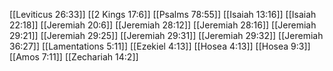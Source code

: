 [[Leviticus 26:33]]
[[2 Kings 17:6]]
[[Psalms 78:55]]
[[Isaiah 13:16]]
[[Isaiah 22:18]]
[[Jeremiah 20:6]]
[[Jeremiah 28:12]]
[[Jeremiah 28:16]]
[[Jeremiah 29:21]]
[[Jeremiah 29:25]]
[[Jeremiah 29:31]]
[[Jeremiah 29:32]]
[[Jeremiah 36:27]]
[[Lamentations 5:11]]
[[Ezekiel 4:13]]
[[Hosea 4:13]]
[[Hosea 9:3]]
[[Amos 7:11]]
[[Zechariah 14:2]]

